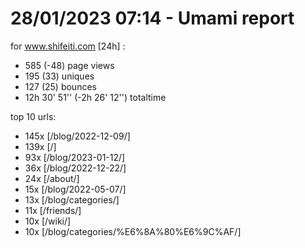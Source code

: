 # 28/01/2023 07:14 - Umami report
for www.shifeiti.com [24h] :

 - 585 (-48) page views
 - 195 (33) uniques
 - 127 (25) bounces
 - 12h 30' 51'' (-2h 26' 12'') totaltime


top 10 urls:
 - 145x [/blog/2022-12-09/]
 - 139x [/]
 - 93x [/blog/2023-01-12/]
 - 36x [/blog/2022-12-22/]
 - 24x [/about/]
 - 15x [/blog/2022-05-07/]
 - 13x [/blog/categories/]
 - 11x [/friends/]
 - 10x [/wiki/]
 - 10x [/blog/categories/%E6%8A%80%E6%9C%AF/]


